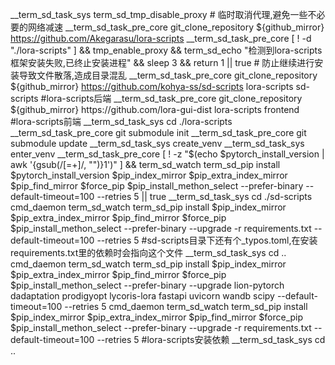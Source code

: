 __term_sd_task_sys term_sd_tmp_disable_proxy # 临时取消代理,避免一些不必要的网络减速
__term_sd_task_pre_core git_clone_repository ${github_mirror} https://github.com/Akegarasu/lora-scripts
__term_sd_task_pre_core [ ! -d "./lora-scripts" ] && tmp_enable_proxy && term_sd_echo "检测到lora-scripts框架安装失败,已终止安装进程" && sleep 3 && return 1 || true # 防止继续进行安装导致文件散落,造成目录混乱
__term_sd_task_pre_core git_clone_repository ${github_mirror} https://github.com/kohya-ss/sd-scripts lora-scripts sd-scripts #lora-scripts后端
__term_sd_task_pre_core git_clone_repository ${github_mirror} https://github.com/lora-gui-dist lora-scripts frontend #lora-scripts前端
__term_sd_task_sys cd ./lora-scripts
__term_sd_task_pre_core git submodule init
__term_sd_task_pre_core git submodule update
__term_sd_task_sys create_venv
__term_sd_task_sys enter_venv
__term_sd_task_pre_core [ ! -z "$(echo $pytorch_install_version | awk '{gsub(/[=+]/, "")}1')" ] && term_sd_watch term_sd_pip install $pytorch_install_version $pip_index_mirror $pip_extra_index_mirror $pip_find_mirror $force_pip $pip_install_methon_select --prefer-binary --default-timeout=100 --retries 5 || true
__term_sd_task_sys cd ./sd-scripts
cmd_daemon term_sd_watch term_sd_pip install $pip_index_mirror $pip_extra_index_mirror $pip_find_mirror $force_pip $pip_install_methon_select --prefer-binary --upgrade -r requirements.txt --default-timeout=100 --retries 5 #sd-scripts目录下还有个_typos.toml,在安装requirements.txt里的依赖时会指向这个文件
__term_sd_task_sys cd ..
cmd_daemon term_sd_watch term_sd_pip install $pip_index_mirror $pip_extra_index_mirror $pip_find_mirror $force_pip $pip_install_methon_select --prefer-binary --upgrade lion-pytorch dadaptation prodigyopt lycoris-lora fastapi uvicorn wandb scipy --default-timeout=100 --retries 5
cmd_daemon term_sd_watch term_sd_pip install $pip_index_mirror $pip_extra_index_mirror $pip_find_mirror $force_pip $pip_install_methon_select --prefer-binary --upgrade -r requirements.txt --default-timeout=100 --retries 5 #lora-scripts安装依赖
__term_sd_task_sys cd ..



